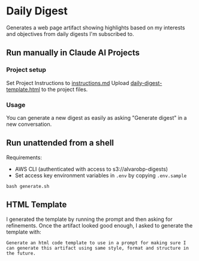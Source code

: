 # Daily Digest

Generates a web page artifact showing highlights based on my interests and objectives from daily digests I'm subscribed to.

## Run manually in Claude AI Projects

### Project setup

Set Project Instructions to [instructions.md](./instructions.md)
Upload [daily-digest-template.html](./daily-digest-template.html) to the project files.

### Usage

You can generate a new digest as easily as asking "Generate digest" in a new conversation.

## Run unattended from a shell

Requirements:
  - AWS CLI (authenticated with access to s3://alvarobp-digests)
  - Set access key environment variables in `.env` by copying `.env.sample`

```shell
bash generate.sh
```

## HTML Template

I generated the template by running the prompt and then asking for refinements. Once the artifact looked good enough, I asked to generate the template with:

```
Generate an html code template to use in a prompt for making sure I can generate this artifact using same style, format and structure in the future.
```


